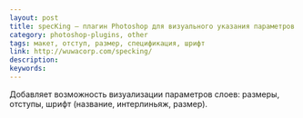 ```yaml
---
layout: post
title: specKing — плагин Photoshop для визуального указания параметров слоев
category: photoshop-plugins, other
tags: макет, отступ, размер, спецификация, шрифт
link: http://wuwacorp.com/specking/
description:
keywords:
---
```


<p>Добавляет возможность визуализации параметров слоев: размеры, отступы, шрифт (название, интерлиньяж, размер).</p>

